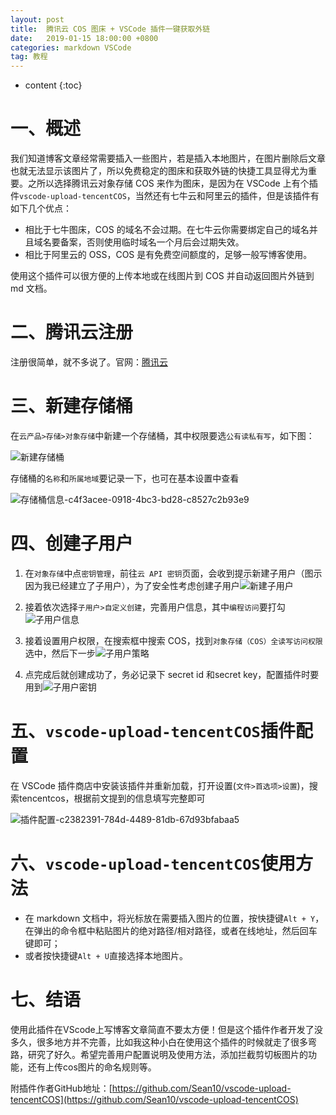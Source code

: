 ```yaml
---
layout: post
title:  腾讯云 COS 图床 + VSCode 插件一键获取外链
date:   2019-01-15 18:00:00 +0800
categories: markdown VSCode
tag: 教程
---
```


* content
{:toc}

# 一、概述

我们知道博客文章经常需要插入一些图片，若是插入本地图片，在图片删除后文章也就无法显示该图片了，所以免费稳定的图床和获取外链的快捷工具显得尤为重要。之所以选择腾讯云对象存储 COS 来作为图床，是因为在 VSCode 上有个插件`vscode-upload-tencentCOS`，当然还有七牛云和阿里云的插件，但是该插件有如下几个优点：

* 相比于七牛图床，COS 的域名不会过期。在七牛云你需要绑定自己的域名并且域名要备案，否则使用临时域名一个月后会过期失效。
* 相比于阿里云的 OSS，COS 是有免费空间额度的，足够一般写博客使用。

使用这个插件可以很方便的上传本地或在线图片到 COS 并自动返回图片外链到 md 文档。

# 二、腾讯云注册

注册很简单，就不多说了。官网：[腾讯云](https://cloud.tencent.com/)

# 三、新建存储桶

在`云产品>存储>对象存储`中新建一个存储桶，其中权限要选`公有读私有写`，如下图：

![新建存储桶](https://md-image-1258527510.cos.ap-shanghai.myqcloud.com/新建存储桶-f843e1a9-1e15-4783-afa2-607016f3b468.png)

存储桶的`名称`和`所属地域`要记录一下，也可在基本设置中查看

![存储桶信息-c4f3acee-0918-4bc3-bd28-c8527c2b93e9](https://md-image-1258527510.cos.ap-shanghai.myqcloud.com/存储桶信息-c4f3acee-0918-4bc3-bd28-c8527c2b93e9.png)

# 四、创建子用户

1. 在`对象存储`中点`密钥管理`，前往`云 API 密钥`页面，会收到提示新建子用户（图示因为我已经建立了子用户），为了安全性考虑创建子用户![新建子用户](https://md-image-1258527510.cos.ap-shanghai.myqcloud.com/新建子用户-dc82325b-205a-4068-a7bd-dfabff0e22fc.png)

2. 接着依次选择`子用户>自定义创建`，完善用户信息，其中`编程访问`要打勾![子用户信息](https://md-image-1258527510.cos.ap-shanghai.myqcloud.com/子用户信息-1c7bd14e-2f1e-45a0-9103-aa7d065fbfcd.png)

3. 接着设置用户权限，在搜索框中搜索 COS，找到`对象存储（COS）全读写访问权限`选中，然后下一步![子用户策略](https://md-image-1258527510.cos.ap-shanghai.myqcloud.com/子用户策略-efa1c36c-fabb-48fe-a53b-e086f00f974e.png)

4. 点完成后就创建成功了，务必记录下 secret id 和secret key，配置插件时要用到![子用户密钥](https://md-image-1258527510.cos.ap-shanghai.myqcloud.com/子用户密钥-fe0a6f7e-e322-4395-b07a-05fa6a6bbec2.png)

# 五、`vscode-upload-tencentCOS`插件配置

在 VSCode 插件商店中安装该插件并重新加载，打开设置(`文件>首选项>设置`)，搜索tencentcos，根据前文提到的信息填写完整即可

![插件配置-c2382391-784d-4489-81db-67d93bfabaa5](https://md-image-1258527510.cos.ap-shanghai.myqcloud.com/插件配置-c2382391-784d-4489-81db-67d93bfabaa5.png)

# 六、`vscode-upload-tencentCOS`使用方法

* 在 markdown 文档中，将光标放在需要插入图片的位置，按快捷键`Alt + Y`，在弹出的命令框中粘贴图片的绝对路径/相对路径，或者在线地址，然后回车键即可；
* 或者按快捷键`Alt + U`直接选择本地图片。

# 七、结语

使用此插件在VScode上写博客文章简直不要太方便！但是这个插件作者开发了没多久，很多地方并不完善，比如我这种小白在使用这个插件的时候就走了很多弯路，研究了好久。希望完善用户配置说明及使用方法，添加拦截剪切板图片的功能，还有上传cos图片的命名规则等。

附插件作者GitHub地址：[https://github.com/Sean10/vscode-upload-tencentCOS](https://github.com/Sean10/vscode-upload-tencentCOS)